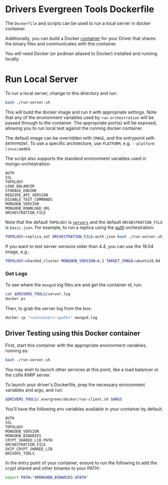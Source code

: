 # Drivers Evergreen Tools Dockerfile

The `Dockerfile` and scripts can be used to run a local server in docker container.

Additionally, you can build a Docker [container](#driver-testing-using-this-docker-container)
for your Driver that shares the binary files and communicates with this container.

You will need Docker (or podman aliased to Docker) installed and running
locally.

# Run Local Server

To run a local server, change to this directory and run:

```bash
bash ./run-server.sh
```

This will build the docker image and run it with appropriate settings.
Note that any of the environment variables used by `run-orchestration`
will be passed through to the container.
The appropriate port(s) will be exposed, allowing you to run local test against
the running docker container.

The default image can be overridden with `IMAGE`, and the entrypoint with `ENTRYPOINT`.
To use a specific architecture, use `PLATFORM`, e.g. `--platform linux/amd64`.

The script also supports the standard environment variables used in mongo-orchestration:

```
AUTH
SSL
TOPOLOGY
LOAD_BALANCER
STORAGE_ENGINE
REQUIRE_API_VERSION
DISABLE_TEST_COMMANDS
MONGODB_VERSION
MONGODB_DOWNLOAD_URL
ORCHESTRATION_FILE
```

Note that the default `TOPOLOGY` is [`servers`](https://github.com/mongodb-labs/drivers-evergreen-tools/tree/master/.evergreen/orchestration/configs/servers) and the default `ORCHESTRATION_FILE` is `basic.json`. For example, to run a replica using the [auth](https://github.com/mongodb-labs/drivers-evergreen-tools/blob/master/.evergreen/orchestration/configs/replica_sets/auth.json) orchestration:

```bash
TOPOLOGY=replica_set ORCHESTRATION_FILE=auth.json bash ./run-server.sh
```

If you want to test server versions older than 4.4, you can use the 18.04 image, e.g.:

```bash
TOPOLOGY=sharded_cluster MONGODB_VERSION=4.2 TARGET_IMAGE=ubuntu18.04 ./run-server.sh
```

### Get Logs

To see where the `mongod` log files are and get the container id, run:

```bash
cat $DRIVERS_TOOLS/server.log
docker ps
```

Then, to grab the server log from the box:

```bash
docker cp "<container>:<path>" mongod.log
```

## Driver Testing using this Docker container

First, start this container with the appropriate environment variables, running as:

```bash
bash ./run-server.sh
```

You may wish to launch other services at this point, like a load balancer or the
csfle KMIP server.

To launch your driver's Dockerfile, prep the necessary environment variables
and args, and run:

```bash
$DRIVERS_TOOLS/.evergreen/docker/run-client.sh $ARGS
```

You'll have the following env variables available in your container by default.

```
AUTH
SSL
TOPOLOGY
MONGODB_VERSION
MONGODB_BINARIES
CRYPT_SHARED_LIB_PATH
ORCHESTRATION_FILE
SKIP_CRYPT_SHARED_LIB
DRIVERS_TOOLS
```

In the entry point of your container, ensure to run the following to add the
crypt shared and other binaries to your PATH:

```bash
export PATH="$MONGODB_BINARIES:$PATH"
```
